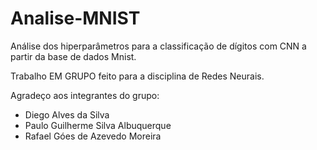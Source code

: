 # Analise-MNIST
Análise dos hiperparâmetros para a classificação de dígitos com CNN a partir da base de dados Mnist.

Trabalho EM GRUPO feito para a disciplina de Redes Neurais.

Agradeço aos integrantes do grupo:
- Diego Alves da Silva
- Paulo Guilherme Silva Albuquerque
- Rafael Góes de Azevedo Moreira
